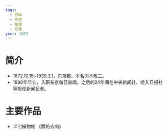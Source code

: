 ```yaml
---
tags:
  - 日本
  - 作家
  - 推理
  - 记者
year: 1872
---
```

# 简介

- 1872[.10.15](2024-10-15.md)~1939[.3.1](2024-03-01.md)，[东京都](东京都.md)。本名冈本敬二。
- 1890年毕业，入职东京每日新闻。之后的24年间在中央新闻社、绘入日报社等担任新闻记者。
# 主要作品

- 半七捕物帐
《鹰的去向》